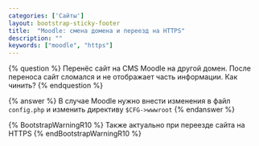 ```yaml
---
categories: ['Сайты']
layout: bootstrap-sticky-footer
title:  "Moodle: смена домена и переезд на HTTPS"
description: ""
keywords: ["moodle", "https"]
---
```


{% question %}
Перенёс сайт на CMS Moodle на другой домен. После переноса сайт сломался и не отображает часть информации. Как чинить?
{% endquestion %}

{% answer %}
В случае Moodle нужно внести изменения в файл `config.php` и изменить директиву `$CFG->wwwroot`
{% endanswer %}

{% BootstrapWarningR10 %}
Также актуально при переезде сайта на HTTPS
{% endBootstrapWarningR10 %}